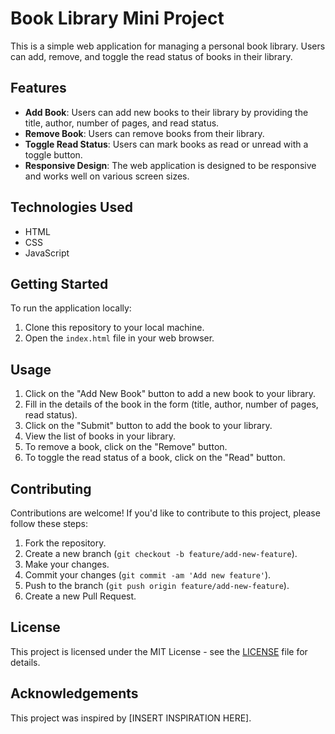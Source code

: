 # Book Library Mini Project

This is a simple web application for managing a personal book library. Users can add, remove, and toggle the read status of books in their library.

## Features

- **Add Book**: Users can add new books to their library by providing the title, author, number of pages, and read status.
- **Remove Book**: Users can remove books from their library.
- **Toggle Read Status**: Users can mark books as read or unread with a toggle button.
- **Responsive Design**: The web application is designed to be responsive and works well on various screen sizes.

## Technologies Used

- HTML
- CSS
- JavaScript

## Getting Started

To run the application locally:

1. Clone this repository to your local machine.
2. Open the `index.html` file in your web browser.

## Usage

1. Click on the "Add New Book" button to add a new book to your library.
2. Fill in the details of the book in the form (title, author, number of pages, read status).
3. Click on the "Submit" button to add the book to your library.
4. View the list of books in your library.
5. To remove a book, click on the "Remove" button.
6. To toggle the read status of a book, click on the "Read" button.

## Contributing

Contributions are welcome! If you'd like to contribute to this project, please follow these steps:

1. Fork the repository.
2. Create a new branch (`git checkout -b feature/add-new-feature`).
3. Make your changes.
4. Commit your changes (`git commit -am 'Add new feature'`).
5. Push to the branch (`git push origin feature/add-new-feature`).
6. Create a new Pull Request.

## License

This project is licensed under the MIT License - see the [LICENSE](LICENSE) file for details.

## Acknowledgements

This project was inspired by [INSERT INSPIRATION HERE].
